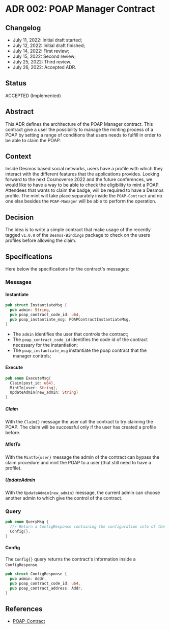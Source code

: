 # ADR 002: POAP Manager Contract

## Changelog

- July 11, 2022: Initial draft started;
- July 12, 2022: Initial draft finished;
- July 14, 2022: First review;
- July 15, 2022: Second review;
- July 25, 2022: Third review.
- July 26, 2022: Accepted ADR.

## Status
ACCEPTED (Implemented)

## Abstract
This ADR defines the architecture of the POAP Manager contract. This contract give a user the possibility to manage
the minting process of a POAP by setting a range of conditions that users needs to fulfill in order to be able to claim
the POAP.

## Context
Inside Desmos based social networks, users have a profile with which they interact with the different features that the
applications provides. Looking forward to the next Cosmoverse 2022 and the future conferences,
we would like to have a way to be able to check the eligibility to mint a POAP. Attendees that wants to claim the badge,
will be required to have a Desmos profile. The mint will take place separately inside the `POAP-Contract` and no one
else besides the `POAP-Manager` will be able to perform the operation.

## Decision
The idea is to write a simple contract that make usage of the recently tagged `v1.0.0` of the `Desmos-Bindings` package
to check on the users profiles before allowing the claim.

## Specifications
Here below the specifications for the contract's messages:

### Messages

#### Instantiate
```rust
pub struct InstantiateMsg {
  pub admin: String,
  pub poap_contract_code_id: u64,
  pub poap_instantiate_msg: POAPContractInstantiateMsg,
}
```

* The `admin` identifies the user that controls the contract;
* The `poap_contract_code_id` identifies the code id of the contract necessary for the instantiation;
* The `poap_instantiate_msg` instantiate the poap contract that the manager controls;

#### Execute
```rust
pub enum ExecuteMsg{
  Claim{post_id: u64},
  MintTo{user: String},
  UpdateAdmin{new_admin: String}
}
```

##### Claim
With the `Claim{}` message the user call the contract to try claiming the POAP. The claim will be successful only if the user has created a profile before.

##### MintTo
With the `MintTo{user}` message the admin of the contract can bypass the claim procedure and mint the POAP to a user (that still need to have a profile).

##### UpdateAdmin
With the `UpdateAdmin{new_admin}` message, the current admin can choose another admin to which give the control of the contract.

### Query
```rust
pub enum QueryMsg {
  /// Return a ConfigResponse containing the configuration info of the contract
  Config{},
}
```

#### Config
The `Config{}` query returns the contract's information inside a `ConfigResponse`.
```rust
pub struct ConfigResponse {
  pub admin: Addr,
  pub poap_contract_code_id: u64,
  pub poap_contract_address: Addr,
}
```

## References
- [POAP-Contract](https://github.com/desmos-labs/desmos-contracts/blob/leonardo/adr-001/docs/architecture/adr-001-poap-contract.md)
